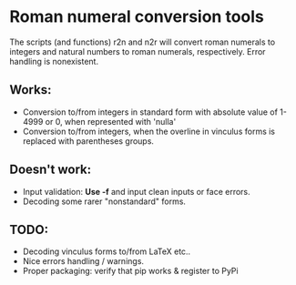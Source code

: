 # Roman numeral conversion tools

The scripts (and functions) r2n and n2r will convert roman numerals to integers and natural numbers to roman numerals, respectively. Error handling is nonexistent. 

## Works: 

* Conversion to/from integers in standard form with absolute value of 1-4999 or 0, when represented with 'nulla' 
* Conversion to/from integers, when the overline in vinculus forms is replaced with parentheses groups. 

## Doesn't work: 

* Input validation: **Use -f** and input clean inputs or face errors. 
* Decoding some rarer "nonstandard" forms. 

## TODO: 

* Decoding vinculus forms to/from LaTeX etc.. 
* Nice errors handling / warnings. 
* Proper packaging: verify that pip works & register to PyPi 

